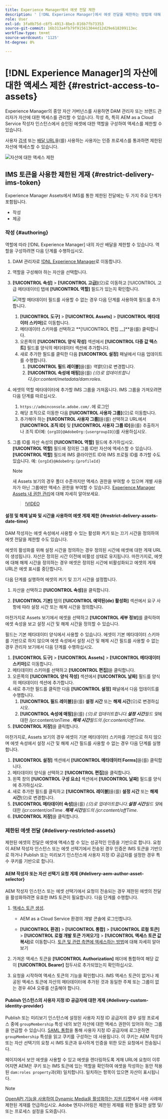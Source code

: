 ```yaml
---
title: Experience Manager에서 에셋 전달 제한
description: ' [!DNL Experience Manager]에서 에셋 전달을 제한하는 방법에 대해 알아봅니다.'
role: User
exl-id: 3fa0b75d-c8f5-4913-8be3-816b7fb73353
source-git-commit: 16b313a4fb79f915613044d12d29e618209113ec
workflow-type: tm+mt
source-wordcount: '1125'
ht-degree: 0%

---
```


# [!DNL Experience Manager]의 자산에 대한 액세스 제한 {#restrict-access-to-assets}

Experience Manager의 중앙 자산 거버넌스를 사용하면 DAM 관리자 또는 브랜드 관리자가 자산에 대한 액세스를 관리할 수 있습니다. 작성 측, 특히 AEM as a Cloud Service 작성자 인스턴스에서 승인된 에셋에 대한 역할을 구성하여 액세스를 제한할 수 있습니다.

사용자 [검색](search-assets-api.md) 또는 [배달 URL](deliver-assets-apis.md)을(를) 사용하는 사용자는 인증 프로세스를 통과하면 제한된 자산에 액세스할 수 있습니다.

![자산에 대한 액세스 제한](/help/assets/assets/restricted-access.png)

## IMS 토큰을 사용한 제한된 게재 {#restrict-delivery-ims-token}

Experience Manager Assets에서 IMS를 통한 제한된 전달에는 두 가지 주요 단계가 포함됩니다.

* 작성
* 제공

### 작성 {#authoring}

역할에 따라 [!DNL Experience Manager] 내의 자산 배달을 제한할 수 있습니다. 역할을 구성하려면 다음 단계를 수행하십시오.

1. DAM 관리자로 [!DNL Experience Manager](으)로 이동합니다.
1. 역할을 구성해야 하는 자산을 선택합니다.
1. **[!UICONTROL 속성]** > **[!UICONTROL 고급]**(으)로 이동하고 [!UICONTROL 고급 메타데이터] 탭에 **[!UICONTROL 역할]** 필드가 있는지 확인합니다.

   ![역할 메타데이터](/help/assets/assets/roles_metadata.jpg)
필드를 사용할 수 없는 경우 다음 단계를 사용하여 필드를 추가합니다.

   1. **[!UICONTROL 도구]** > **[!UICONTROL Assets]** > **[!UICONTROL 메타데이터 스키마]**&#x200B;로 이동합니다.
   1. 메타데이터 스키마를 선택하고 **[!UICONTROL 편집 __]**을(를) 클릭합니다.
   1. 오른쪽의 **[!UICONTROL 양식 작성]** 섹션에서 **[!UICONTROL 다중 값 텍스트]** 필드를 양식의 메타데이터 섹션에 추가합니다.
   1. 새로 추가한 필드를 클릭한 다음 **[!UICONTROL 설정]** 패널에서 다음 업데이트를 수행합니다.
      1. **[!UICONTROL 필드 레이블]**&#x200B;을(를) _역할_(으)로 변경합니다.
      1. **[!UICONTROL 속성에 매핑]**&#x200B;을(를) _(으)로 업데이트합니다./jcr:content/metadata/dam:roles_.

1. 에셋의 역할 메타데이터에 추가할 IMS 그룹을 가져옵니다. IMS 그룹을 가져오려면 다음 단계를 따르십시오.
   1. `https://adminconsole.adobe.com/.`에 로그인
   1. 해당 조직으로 이동한 다음 **[!UICONTROL 사용자 그룹]**(으)로 이동합니다.
   1. 추가해야 하는 **[!UICONTROL 사용자 그룹]**&#x200B;을(를) 선택하고 URL에서 **[!UICONTROL 조직 ID]** 및 **[!UICONTROL 사용자 그룹 ID]**&#x200B;을(를) 추출하거나 조직 ID(예: `{orgID}@AdobeOrg:{usergroupID}`)를 사용하십시오.

1. 그룹 ID를 자산 속성의 **[!UICONTROL 역할]** 필드에 추가하십시오. <br>
**[!UICONTROL 역할]** 필드에 정의된 그룹 ID만 자산에 액세스할 수 있습니다. **[!UICONTROL 역할]** 필드에 IMS 클라이언트 ID와 IMS 프로필 ID를 추가할 수도 있습니다. 예: `{orgId}@AdobeOrg:{profileId}`

   >[!NOTE]
   >
   >새 Assets 보기의 경우 폴더 수준까지만 액세스 권한을 부여할 수 있으며 개별 사용자가 아닌 그룹에만 액세스 권한을 부여할 수 있습니다. [Experience Manager Assets 내 권한 관리](https://experienceleague.adobe.com/en/docs/experience-manager-assets-essentials/help/get-started-admins/folder-access/manage-permissions)에 대해 자세히 알아보세요.

   >[!VIDEO](https://video.tv.adobe.com/v/3427429)

#### 설정 및 해제 날짜 및 시간을 사용하여 에셋 게재 제한 {#restrict-delivery-assets-date-time}

DAM 작성자는 에셋 속성에서 사용할 수 있는 활성화 켜기 또는 끄기 시간을 정의하여 에셋 전달을 제한할 수도 있습니다.

에셋의 활성화를 위해 설정 시간을 정의하는 경우 정의된 시간에 에셋에 대한 게재 URL이 생성됩니다. 자산은 정의된 시간 이전에 비활성 상태로 유지됩니다. 마찬가지로, 에셋에 대해 해제 시간을 정의하는 경우 에셋은 정의된 시간에 비활성화되고 에셋의 게재 URL은 에셋 표시를 중단합니다.

다음 단계를 실행하여 에셋의 켜기 및 끄기 시간을 설정합니다.

1. 자산을 선택하고 **[!UICONTROL 속성]**&#x200B;을 클릭합니다.

1. **[!UICONTROL 기본]** 탭의 **[!UICONTROL 예약된(de) 활성화]** 섹션에서 요구 사항에 따라 설정 시간 또는 해제 시간을 정의합니다.

마찬가지로 Assets 보기에서 에셋을 선택하고 **[!UICONTROL 세부 정보]**&#x200B;를 클릭하여 에셋 속성을 보고 설정 시간 및 해제 시간을 정의할 수 있습니다.

필드는 기본 메타데이터 양식에서 사용할 수 있습니다. 에셋이 기본 메타데이터 스키마를 기반으로 하지 않으며 에셋 속성에서 설정 시간 및 해제 시간 필드를 사용할 수 없는 경우 관리자 보기에서 다음 단계를 수행하십시오.

1. **[!UICONTROL 도구]** > **[!UICONTROL Assets]** > **[!UICONTROL 메타데이터 스키마]**&#x200B;로 이동합니다.
1. 메타데이터 스키마를 선택하고 **[!UICONTROL 편집]**&#x200B;을 클릭합니다.
1. 오른쪽의 **[!UICONTROL 양식 작성]** 섹션에서 **[!UICONTROL 날짜]** 필드를 양식의 메타데이터 섹션에 추가합니다.
1. 새로 추가한 필드를 클릭한 다음 **[!UICONTROL 설정]** 패널에서 다음 업데이트를 수행합니다.
   1. **[!UICONTROL 필드 레이블]**&#x200B;을(를) **설정 시간** 또는 **해제 시간**(으)로 변경하십시오.
   1. **[!UICONTROL 속성에 매핑]**&#x200B;을(를) _(으)로 업데이트합니다.**설정 시간**필드 및_&#x200B;에 대한 /jcr:content/onTime _.**해제 시간**필드의 /jcr:content/offTime_.
1. **[!UICONTROL 저장]**&#x200B;을 클릭합니다.

마찬가지로, Assets 보기의 경우 에셋이 기본 메타데이터 스키마를 기반으로 하지 않으며 에셋 속성에서 설정 시간 및 해제 시간 필드를 사용할 수 없는 경우 다음 단계를 실행합니다.

1. **[!UICONTROL 설정]** 섹션에서 **[!UICONTROL 메타데이터 Forms]**&#x200B;을(를) 클릭합니다.
1. 메타데이터 양식을 선택하고 **[!UICONTROL 편집]**&#x200B;을 클릭합니다.
1. 왼쪽 창의 **[!UICONTROL 구성 요소]** 섹션에서 **[!UICONTROL 날짜]** 필드를 양식에 추가하십시오.
1. 새로 추가한 필드를 클릭하고 **[!UICONTROL 레이블]**&#x200B;을(를) **설정 시간** 또는 **해제 시간**(으)로 변경합니다.
1. **[!UICONTROL 메타데이터 속성]**&#x200B;을(를) _(으)로 업데이트합니다.**설정 시간**필드 및_&#x200B;에 대한 /jcr:content/onTime _.**해제 시간**필드의 /jcr:content/offTime_.
1. **[!UICONTROL 저장]**&#x200B;을 클릭합니다.



### 제한된 에셋 전달 {#delivery-restricted-assets}

제한된 에셋의 전달은 에셋에 액세스할 수 있는 성공적인 인증을 기반으로 합니다. 요청이 AEM 작성자 인스턴스 또는 에셋 선택기에서 전송된 경우 인증은 IMS 토큰을 기반으로 하거나 Publish 또는 미리보기 인스턴스에 사용자 지정 ID 공급자를 설정한 경우 특수 쿠키를 기반으로 합니다.

#### AEM 작성자 또는 자산 선택기 요청 게재 {#delivery-aem-author-asset-selector}

AEM 작성자 인스턴스 또는 에셋 선택기에서 요청이 전송되는 경우 제한된 에셋의 전달을 활성화하려면 유효한 IMS 토큰이 필요합니다. 다음 단계를 수행합니다.

1. [액세스 토큰 생성](https://experienceleague.adobe.com/docs/experience-manager-cloud-service/content/implementing/developing/generating-access-tokens-for-server-side-apis.html?lang=en#generating-the-access-token).
   * AEM as a Cloud Service 환경의 개발 콘솔에 로그인합니다.

   * **[!UICONTROL 환경]** > **[!UICONTROL 통합]** > **[!UICONTROL 로컬 토큰]** > **[!UICONTROL 로컬 개발 토큰 가져오기]** > **[!UICONTROL 액세스 토큰 값 복사]**&#x200B;로 이동합니다. [토큰 및 관련 측면에 액세스하는 방법](https://experienceleague.adobe.com/docs/experience-manager-cloud-service/content/implementing/developing/generating-access-tokens-for-server-side-apis.html?lang=en#generating-the-access-token)에 대해 자세히 알아보기

1. 가져온 액세스 토큰을 **[!UICONTROL Authorization]** 헤더에 통합하여 해당 값이 **[!UICONTROL Bearer]** 접두사로 추가되었는지 확인하십시오.

1. 요청을 시작하여 액세스 토큰의 기능을 확인합니다. IMS 액세스 토큰이 없거나 제공된 액세스 토큰에 자산의 메타데이터에 추가된 것과 동일한 주체 또는 그룹이 없는 경우 404 오류를 산출해야 합니다.

#### Publish 인스턴스의 사용자 지정 ID 공급자에 대한 게재 {#delivery-custom-identity-provider}

Publish 또는 미리보기 인스턴스에 설정된 사용자 지정 ID 공급자의 경우 설정 프로세스 중에 `groupMembership` 특성 내의 보안 자산에 대한 액세스 권한이 있어야 하는 그룹을 언급할 수 있습니다. [SAML 통합](https://experienceleague.adobe.com/en/docs/experience-manager-learn/cloud-service/authentication/saml-2-0)을 통해 사용자 지정 ID 공급자에 로그온하면 `groupMembership` 특성을 읽고 쿠키를 구성하는 데 사용됩니다. 이 쿠키는 AEM 작성자 또는 자산 선택기의 요청 시 IMS 토큰과 유사하게 인증을 위한 모든 요청에서 전송됩니다.

페이지에서 보안 에셋을 사용할 수 있고 에셋을 렌더링하도록 게재 URL에 요청이 이루어지면 AEM은 쿠키 또는 IMS 토큰에 있는 역할을 확인하여 에셋을 작성하는 동안 적용된 `dam:roles property`과(와) 일치합니다. 일치하는 항목이 있으면 자산이 표시됩니다.

>[!NOTE]
>
> [OpenAPI 기능을 사용하여 Dynamic Media을 활성화하는 지원 티켓](/help/assets/dynamic-media-open-apis-overview.md#how-to-enable-the-dynamic-media-with-openapi-capabilities)에서 사용 사례에 제한된 게재를 언급하십시오. Adobe 엔지니어링은 제한된 게재를 위한 필요한 설명 및/또는 프로세스 설정을 도와줍니다.
